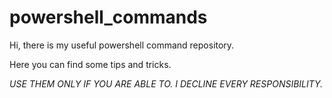 # powershell_commands
Hi, there is my useful powershell command repository. 

Here you can find some tips and tricks. 

*USE THEM ONLY IF YOU ARE ABLE TO. I DECLINE EVERY RESPONSIBILITY.* 
